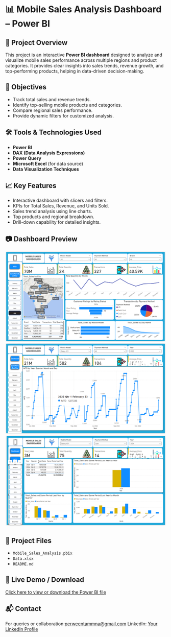 # 📊 Mobile Sales Analysis Dashboard – Power BI

## 📌 Project Overview
This project is an interactive **Power BI dashboard** designed to analyze and visualize mobile sales performance across multiple regions and product categories. It provides clear insights into sales trends, revenue growth, and top-performing products, helping in data-driven decision-making.

## 🎯 Objectives
- Track total sales and revenue trends.
- Identify top-selling mobile products and categories.
- Compare regional sales performance.
- Provide dynamic filters for customized analysis.

## 🛠 Tools & Technologies Used
- **Power BI**
- **DAX (Data Analysis Expressions)**
- **Power Query**
- **Microsoft Excel** (for data source)
- **Data Visualization Techniques**

## 📈 Key Features
- Interactive dashboard with slicers and filters.
- KPIs for Total Sales, Revenue, and Units Sold.
- Sales trend analysis using line charts.
- Top products and regional breakdown.
- Drill-down capability for detailed insights.

## 📷 Dashboard Preview
![Mobile Sales Dashboard Screenshot](DASHBOARD.png) 
![Mobile Sales Dashboard Screenshot](MTD_REPORT.png)
![Mobile Sales Dashboard Screenshot](SamePeriodLastYear.png)


## 📂 Project Files
- `Mobile_Sales_Analysis.pbix`
- `Data.xlsx`
- `README.md` 

## 🔗 Live Demo / Download
[Click here to view or download the Power BI file]((https://github.com/TamannaPerween/Mobile-Analysis-Dashboard))

## 📬 Contact
For queries or collaboration:perweentammna@gmail.com 
LinkedIn: [Your LinkedIn Profile]([(https://github.com/TamannaPerween)](https://www.linkedin.com/in/tamannaperween/))
